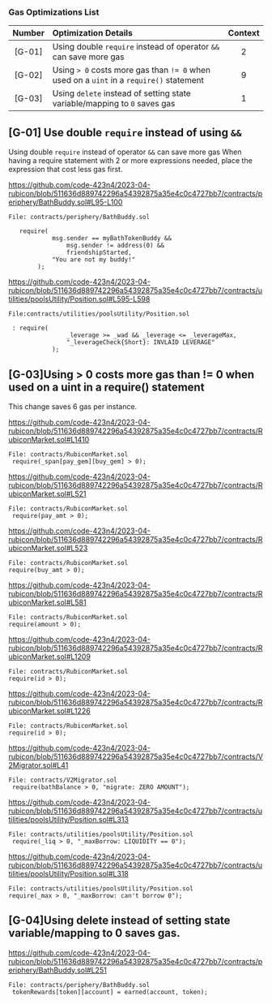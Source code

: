 ### Gas Optimizations List
| Number | Optimization Details | Context |
|:--:|:-------| :-----:|
| [G-01] |Using double `require` instead of operator `&&` can save more gas| 2 |
| [G-02] |Using `> 0` costs more gas than `!= 0` when used on a `uint` in a `require()` statement| 9 |
| [G-03] |Using `delete` instead of setting state variable/mapping to 	`0` saves gas| 1 |

## [G-01] Use double `require` instead of using `&&`
Using double `require` instead of operator `&&` can save more gas
When having a require statement with 2 or more expressions needed, place the expression that cost less gas first.

https://github.com/code-423n4/2023-04-rubicon/blob/511636d889742296a54392875a35e4c0c4727bb7/contracts/periphery/BathBuddy.sol#L95-L100
```solidiy
File: contracts/periphery/BathBuddy.sol

   require(
            msg.sender == myBathTokenBuddy &&
                msg.sender != address(0) &&
                friendshipStarted,
            "You are not my buddy!"
        );
```

https://github.com/code-423n4/2023-04-rubicon/blob/511636d889742296a54392875a35e4c0c4727bb7/contracts/utilities/poolsUtility/Position.sol#L595-L598
```solidity
File:contracts/utilities/poolsUtility/Position.sol

 : require(
                _leverage >= _wad && _leverage <= _leverageMax,
                "_leverageCheck{Short}: INVLAID LEVERAGE"
            );
```

## [G-03]Using > 0 costs more gas than != 0 when used on a uint in a require() statement
This change saves 6 gas per instance.

https://github.com/code-423n4/2023-04-rubicon/blob/511636d889742296a54392875a35e4c0c4727bb7/contracts/RubiconMarket.sol#L1410
```solidity
File: contracts/RubiconMarket.sol
 require(_span[pay_gem][buy_gem] > 0);
 ```
 https://github.com/code-423n4/2023-04-rubicon/blob/511636d889742296a54392875a35e4c0c4727bb7/contracts/RubiconMarket.sol#L521
 ```
 File: contracts/RubiconMarket.sol
  require(pay_amt > 0);
```
https://github.com/code-423n4/2023-04-rubicon/blob/511636d889742296a54392875a35e4c0c4727bb7/contracts/RubiconMarket.sol#L523
```
File: contracts/RubiconMarket.sol
require(buy_amt > 0);
```
https://github.com/code-423n4/2023-04-rubicon/blob/511636d889742296a54392875a35e4c0c4727bb7/contracts/RubiconMarket.sol#L581
```
File: contracts/RubiconMarket.sol
require(amount > 0);
```
https://github.com/code-423n4/2023-04-rubicon/blob/511636d889742296a54392875a35e4c0c4727bb7/contracts/RubiconMarket.sol#L1209
```
File: contracts/RubiconMarket.sol
require(id > 0);
```
https://github.com/code-423n4/2023-04-rubicon/blob/511636d889742296a54392875a35e4c0c4727bb7/contracts/RubiconMarket.sol#L1226
```
File: contracts/RubiconMarket.sol
require(id > 0);
```

https://github.com/code-423n4/2023-04-rubicon/blob/511636d889742296a54392875a35e4c0c4727bb7/contracts/V2Migrator.sol#L41
```
File: contracts/V2Migrator.sol
 require(bathBalance > 0, "migrate: ZERO AMOUNT");

```

https://github.com/code-423n4/2023-04-rubicon/blob/511636d889742296a54392875a35e4c0c4727bb7/contracts/utilities/poolsUtility/Position.sol#L313
```
File: contracts/utilities/poolsUtility/Position.sol
 require(_liq > 0, "_maxBorrow: LIQUIDITY == 0");
```
https://github.com/code-423n4/2023-04-rubicon/blob/511636d889742296a54392875a35e4c0c4727bb7/contracts/utilities/poolsUtility/Position.sol#L318
```
File: contracts/utilities/poolsUtility/Position.sol
require(_max > 0, "_maxBorrow: can't borrow 0");
```
## [G-04]Using delete instead of setting state variable/mapping to 0 saves gas.

https://github.com/code-423n4/2023-04-rubicon/blob/511636d889742296a54392875a35e4c0c4727bb7/contracts/periphery/BathBuddy.sol#L251
```
File: contracts/periphery/BathBuddy.sol
 tokenRewards[token][account] = earned(account, token);
```